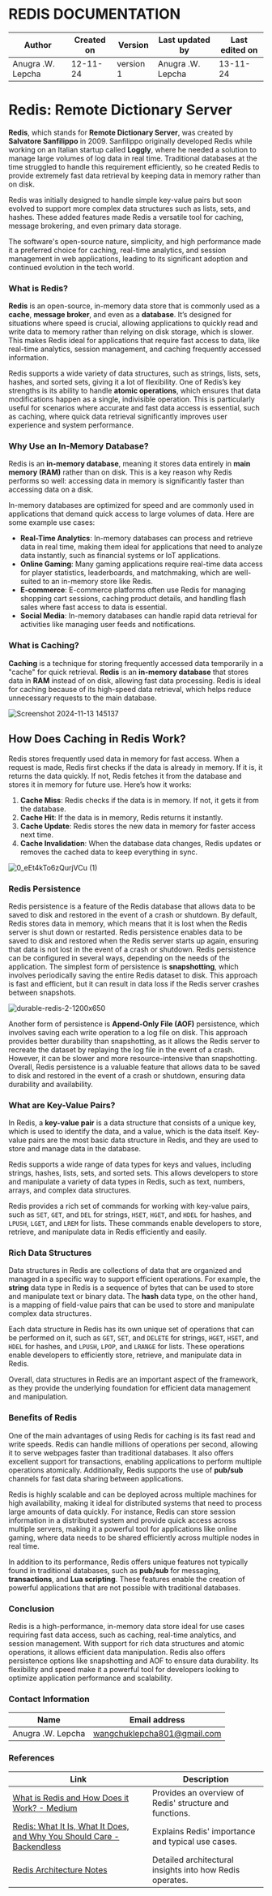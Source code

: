 # REDIS DOCUMENTATION

| **Author** | **Created on** | **Version** | **Last updated by** | **Last edited on** |
|------------|----------------|-------------|----------------------|---------------------|
| Anugra .W. Lepcha       | 12-11-24      | version 1   | Anugra .W. Lepcha                | 13-11-24           |


# Redis: Remote Dictionary Server

**Redis**, which stands for **Remote Dictionary Server**, was created by **Salvatore Sanfilippo** in 2009. Sanfilippo originally developed Redis while working on an Italian startup called **Loggly**, where he needed a solution to manage large volumes of log data in real time. Traditional databases at the time struggled to handle this requirement efficiently, so he created Redis to provide extremely fast data retrieval by keeping data in memory rather than on disk.

Redis was initially designed to handle simple key-value pairs but soon evolved to support more complex data structures such as lists, sets, and hashes. These added features made Redis a versatile tool for caching, message brokering, and even primary data storage.

The software's open-source nature, simplicity, and high performance made it a preferred choice for caching, real-time analytics, and session management in web applications, leading to its significant adoption and continued evolution in the tech world.

### What is Redis?

**Redis** is an open-source, in-memory data store that is commonly used as a **cache**, **message broker**, and even as a **database**. It’s designed for situations where speed is crucial, allowing applications to quickly read and write data to memory rather than relying on disk storage, which is slower. This makes Redis ideal for applications that require fast access to data, like real-time analytics, session management, and caching frequently accessed information.

Redis supports a wide variety of data structures, such as strings, lists, sets, hashes, and sorted sets, giving it a lot of flexibility. One of Redis’s key strengths is its ability to handle **atomic operations**, which ensures that data modifications happen as a single, indivisible operation. This is particularly useful for scenarios where accurate and fast data access is essential, such as caching, where quick data retrieval significantly improves user experience and system performance.

### Why Use an In-Memory Database?

Redis is an **in-memory database**, meaning it stores data entirely in **main memory (RAM)** rather than on disk. This is a key reason why Redis performs so well: accessing data in memory is significantly faster than accessing data on a disk. 

In-memory databases are optimized for speed and are commonly used in applications that demand quick access to large volumes of data. Here are some example use cases:

- **Real-Time Analytics**: In-memory databases can process and retrieve data in real time, making them ideal for applications that need to analyze data instantly, such as financial systems or IoT applications.
- **Online Gaming**: Many gaming applications require real-time data access for player statistics, leaderboards, and matchmaking, which are well-suited to an in-memory store like Redis.
- **E-commerce**: E-commerce platforms often use Redis for managing shopping cart sessions, caching product details, and handling flash sales where fast access to data is essential.
- **Social Media**: In-memory databases can handle rapid data retrieval for activities like managing user feeds and notifications.

### What is Caching?

**Caching** is a technique for storing frequently accessed data temporarily in a "cache" for quick retrieval. **Redis** is an **in-memory database** that stores data in **RAM** instead of on disk, allowing fast data processing. Redis is ideal for caching because of its high-speed data retrieval, which helps reduce unnecessary requests to the main database.

![Screenshot 2024-11-13 145137](https://github.com/user-attachments/assets/f755e6de-2eda-4f0b-842a-50bde5481374)


## How Does Caching in Redis Work?

Redis stores frequently used data in memory for fast access. When a request is made, Redis first checks if the data is already in memory. If it is, it returns the data quickly. If not, Redis fetches it from the database and stores it in memory for future use. Here’s how it works:

1. **Cache Miss**: Redis checks if the data is in memory. If not, it gets it from the database.
2. **Cache Hit**: If the data is in memory, Redis returns it instantly.
3. **Cache Update**: Redis stores the new data in memory for faster access next time.
4. **Cache Invalidation**: When the database data changes, Redis updates or removes the cached data to keep everything in sync.

![0_eEt4kTo6zQurjVCu (1)](https://github.com/user-attachments/assets/5a910eee-dcac-474c-bd01-d491e9bf1b56)


### Redis Persistence

Redis persistence is a feature of the Redis database that allows data to be saved to disk and restored in the event of a crash or shutdown. By default, Redis stores data in memory, which means that it is lost when the Redis server is shut down or restarted. Redis persistence enables data to be saved to disk and restored when the Redis server starts up again, ensuring that data is not lost in the event of a crash or shutdown.
Redis persistence can be configured in several ways, depending on the needs of the application. The simplest form of persistence is **snapshotting**, which involves periodically saving the entire Redis dataset to disk. This approach is fast and efficient, but it can result in data loss if the Redis server crashes between snapshots.

![durable-redis-2-1200x650](https://github.com/user-attachments/assets/15b8a47d-1cd8-40f1-acb8-0754f338de31)

Another form of persistence is **Append-Only File (AOF)** persistence, which involves saving each write operation to a log file on disk. This approach provides better durability than snapshotting, as it allows the Redis server to recreate the dataset by replaying the log file in the event of a crash. However, it can be slower and more resource-intensive than snapshotting.
Overall, Redis persistence is a valuable feature that allows data to be saved to disk and restored in the event of a crash or shutdown, ensuring data durability and availability.


### What are Key-Value Pairs?

In Redis, a **key-value pair** is a data structure that consists of a unique key, which is used to identify the data, and a value, which is the data itself. Key-value pairs are the most basic data structure in Redis, and they are used to store and manage data in the database.

Redis supports a wide range of data types for keys and values, including strings, hashes, lists, sets, and sorted sets. This allows developers to store and manipulate a variety of data types in Redis, such as text, numbers, arrays, and complex data structures.

Redis provides a rich set of commands for working with key-value pairs, such as `SET`, `GET`, and `DEL` for strings, `HSET`, `HGET`, and `HDEL` for hashes, and `LPUSH`, `LGET`, and `LREM` for lists. These commands enable developers to store, retrieve, and manipulate data in Redis efficiently and easily.



### Rich Data Structures

Data structures in Redis are collections of data that are organized and managed in a specific way to support efficient operations. For example, the **string** data type in Redis is a sequence of bytes that can be used to store and manipulate text or binary data. The **hash** data type, on the other hand, is a mapping of field-value pairs that can be used to store and manipulate complex data structures.

Each data structure in Redis has its own unique set of operations that can be performed on it, such as `GET`, `SET`, and `DELETE` for strings, `HGET`, `HSET`, and `HDEL` for hashes, and `LPUSH`, `LPOP`, and `LRANGE` for lists. These operations enable developers to efficiently store, retrieve, and manipulate data in Redis.

Overall, data structures in Redis are an important aspect of the framework, as they provide the underlying foundation for efficient data management and manipulation.

### Benefits of Redis

One of the main advantages of using Redis for caching is its fast read and write speeds. Redis can handle millions of operations per second, allowing it to serve webpages faster than traditional databases. It also offers excellent support for transactions, enabling applications to perform multiple operations atomically. Additionally, Redis supports the use of **pub/sub** channels for fast data sharing between applications.

Redis is highly scalable and can be deployed across multiple machines for high availability, making it ideal for distributed systems that need to process large amounts of data quickly. For instance, Redis can store session information in a distributed system and provide quick access across multiple servers, making it a powerful tool for applications like online gaming, where data needs to be shared efficiently across multiple nodes in real time.

In addition to its performance, Redis offers unique features not typically found in traditional databases, such as **pub/sub** for messaging, **transactions**, and **Lua scripting**. These features enable the creation of powerful applications that are not possible with traditional databases.

### Conclusion

Redis is a high-performance, in-memory data store ideal for use cases requiring fast data access, such as caching, real-time analytics, and session management. With support for rich data structures and atomic operations, it allows efficient data manipulation. Redis also offers persistence options like snapshotting and AOF to ensure data durability. Its flexibility and speed make it a powerful tool for developers looking to optimize application performance and scalability.

### Contact Information

| **Name** | **Email address**            |
|----------|-------------------------------|
| Anugra .W. Lepcha    |  wangchuklepcha801@gmail.com           |

 ### References

| Link                                                                                       | Description                                              |
|--------------------------------------------------------------------------------------------|----------------------------------------------------------|
| [What is Redis and How Does it Work? - Medium](https://medium.com/@ayushsaxena823/what-is-redis-and-how-does-it-work-cfe2853eb9a9) | Provides an overview of Redis' structure and functions.  |  
| [Redis: What It Is, What It Does, and Why You Should Care - Backendless](https://backendless.com/redis-what-it-is-what-it-does-and-why-you-should-care/) | Explains Redis' importance and typical use cases. |
| [Redis Architecture Notes](https://architecturenotes.co/p/redis) | Detailed architectural insights into how Redis operates. |

